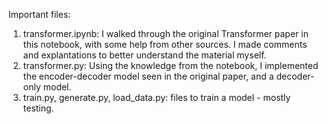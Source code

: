 Important files:
1. transformer.ipynb: I walked through the original Transformer paper in this notebook, with some help from other sources. I made comments and explantations to better understand the material myself.
2. transformer.py: Using the knowledge from the notebook, I implemented the encoder-decoder model seen in the original paper, and a decoder-only model.
3. train.py, generate.py, load_data.py: files to train a model - mostly testing.